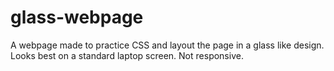 # glass-webpage
A webpage made to practice CSS and layout the page in a glass like design. Looks best on a standard laptop screen. Not responsive.
